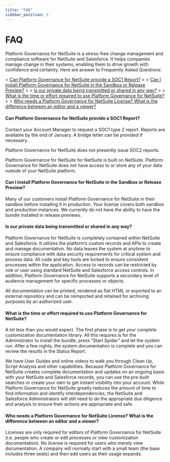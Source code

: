 ```yaml
---
title: "FAQ"
sidebar_position: 5
---
```


# FAQ

Platform Governance for NetSuite is a stress-free change management and compliance software for NetSuite and Salesforce. It helps companies manage change in their systems, enabling them to drive growth with confidence and certainty. Here are answer to Frequently Asked Questions:

\> [Can Platform Governance for NetSuite provide a SOC1 Report?](#Can)
\>
\> [Can I install Platform Governance for NetSuite in the Sandbox or Release Preview?](#Can2)
\>
\> [Is our private data being transmitted or shared in any way?](#Is)
\>
\> [What is the time or effort required to use Platform Governance for NetSuite?](#What)
\>
\> [Who needs a Platform Governance for NetSuite License? What is the difference between an editor and a viewer?](#Who)

#### Can Platform Governance for NetSuite provide a SOC1 Report?

Contact your Account Manager to request a SOC1 type 2 report. Reports are available by the end of January. A bridge letter can be provided if necessary.

Platform Governance for NetSuite does not presently issue SOC2 reports.

Platform Governance for NetSuite for NetSuite is built on NetSuite. Platform Governance for NetSuite does not have access to or store any of your data outside of your NetSuite platform.

#### Can I install Platform Governance for NetSuite in the Sandbox or Release Preview?

Many of our customers install Platform Governance for NetSuite in their sandbox before installing it in production. Your license covers both sandbox and production instances. We currently do not have the ability to have the bundle installed in release previews.

#### Is our private data being transmitted or shared in any way?

Platform Governance for NetSuite is completely contained within NetSuite and Salesforce. It utilizes the platform’s custom records and APIs to create and manage documentation. No data leaves the system at anytime to ensure compliance with data security requirements for critical system and process data. All code and key tools are locked to ensure consistent processes within the application. Access to records can be restricted by role or user using standard NetSuite and Salesforce access controls. In addition, Platform Governance for NetSuite supports a secondary level of audience management for specific processes or objects.

All documentation can be printed, rendered as flat HTML or exported to an external repository and can be reimported and retained for archiving purposes by an authorized user.

#### What is the time or effort required to use Platform Governance for NetSuite?

A lot less than you would expect. The first phase is to get your complete customization documentation library. All this requires is for the Administrator to install the bundle, press “Start Spider” and let the system run. After a few nights, the system documentation is complete and you can review the results in the Status Report.

We have User Guides and online videos to walk you through Clean Up, Script Analysis and other capabilities. Because Platform Governance for NetSuite creates complete documentation and updates on an ongoing basis with your NetSuite and Salesforce records, you can use the pre-built searches or create your own to get instant visibility into your account. While Platform Governance for NetSuite greatly reduces the amount of time to find information and identify interdependencies, the NetSuite and Salesforce Administrators will still need to do the appropriate due diligence and analysis to ensure their actions are appropriate and safe.

#### Who needs a Platform Governance for NetSuite License? What is the difference between an editor and a viewer?

Licenses are only required for editors of Platform Governance for NetSuite (i.e. people who create or edit processes or view customization documentation). No license is required for users who merely view documentation. A company will normally start with a small team (the base includes three seats) and then add users as their usage expands.